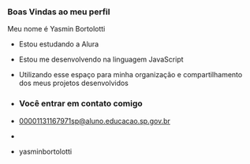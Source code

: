 ### Boas Vindas ao meu perfil

Meu nome é Yasmin Bortolotti

- Estou estudando a Alura
- Estou me desenvolvendo na linguagem JavaScript
- Utilizando esse espaço para minha organização e compartilhamento dos meus projetos desenvolvidos

- ### Você entrar em contato comigo

-  00001131167971sp@aluno.educacao.sp.gov.br
-  
-  yasminbortolotti
